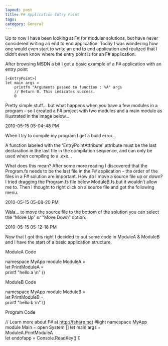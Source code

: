```yaml
---
layout: post
title: F# Application Entry Point
tags: 
category: General
---
```

Up to now I have been looking at F# for modular solutions, but have never considered writing an end to end application. Today I was wondering how one would even start to write an end to end application and realized that I didn’t even know where the entry point is for an F# application.

After browsing MSDN a bit I got a basic example of a F# application with an entry point

~~~
[<EntryPoint>]
let main args =
    printfn "Arguments passed to function : %A" args
    // Return 0. This indicates success.
    0
~~~

Pretty simple stuff… but what happens when you have a few modules in a program – so I created a F# project with two modules and a main module as illustrated in the image below…

2010-05-15 05-04-48 PM

When I try to compile my program I get a build error…

A function labeled with the 'EntryPointAttribute' attribute must be the last declaration in the last file in the compilation sequence, and can only be used when compiling to a .exe…

What does this mean? After some more reading I discovered that the Program.fs needs to be the last file in the F# application – the order of the files in a F# solution are important. How do I move a source file up or down? I tried dragging the Program.fs file below ModuleB.fs but it wouldn’t allow me to. Then I thought to right click on a source file and got the following menu.

2010-05-15 05-08-20 PM


Wala… to move the source file to the bottom of the solution you can select the “Move Up” or “Move Down” option.

2010-05-15 05-12-18 PM

Now that I got this right I decided to put some code in ModuleA & ModuleB and I have the start of a basic application structure.

ModuleA Code

namespace MyApp
    module ModuleA =            
        let PrintModuleA =         
            printf "hello a \n"
            ()
 

ModuleB Code

namespace MyApp
    module ModuleB =            
        let PrintModuleB =         
            printf "hello b \n"
            ()
 

Program Code

// Learn more about F# at http://fsharp.net
#light
namespace MyApp
module Main =
    open System
        [<EntryPoint>]
        let main args =         
            ModuleA.PrintModuleA                                      
            let endofapp = Console.ReadKey()
            0
